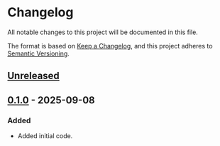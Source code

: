 # Changelog

All notable changes to this project will be documented in this file.

The format is based on [Keep a Changelog](https://keepachangelog.com/en/1.1.0/),
and this project adheres to [Semantic Versioning](https://semver.org/spec/v2.0.0.html).

## [Unreleased]

## [0.1.0] - 2025-09-08

### Added

- Added initial code.

[unreleased]: https://github.com/lisa-sgs/argparse-schemas/compare/v0.1.0...HEAD
[0.1.0]: https://github.com/lisa-sgs/argparse-schemas/tag/v0.1.0
